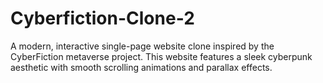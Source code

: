 # Cyberfiction-Clone-2
A modern, interactive single-page website clone inspired by the CyberFiction metaverse project. This website features a sleek cyberpunk aesthetic with smooth scrolling animations and parallax effects.
